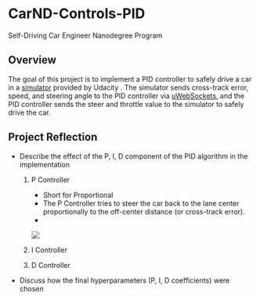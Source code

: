 # CarND-Controls-PID
Self-Driving Car Engineer Nanodegree Program

## Overview

The goal of this project is to implement a PID controller to  safely drive a car in a [simulator](https://github.com/udacity/self-driving-car-sim/releases) provided by Udacity . 
The simulator sends cross-track error, speed, and steering angle to the PID controller via [uWebSockets](https://github.com/uNetworking/uWebSockets), and the PID controller sends the steer and throttle value to the simulator to safely drive the car.

## Project Reflection
* Describe the effect of the P, I, D component of the PID algorithm in the implementation
  1. P Controller
		* Short for Proportional
        * The P Controller tries to steer the car back to the lane center proportionally to the off-center distance (or cross-track error). 
        * 
        
        ![](P_Controller.gif)


  2. I Controller


  3. D Controller


* Discuss how the final hyperparameters (P, I, D coefficients) were chosen